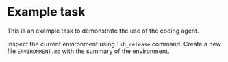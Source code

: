 # Example task

This is an example task to demonstrate the use of the coding agent.

Inspect the current environment using `lsb_release` command.
Create a new file `ENVIRONMENT.md` with the summary of the environment.
